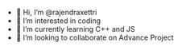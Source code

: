 - 👋 Hi, I’m @rajendraxettri
- 👀 I’m interested in coding 
- 🌱 I’m currently learning C++ and JS
- 💞️ I’m looking to collaborate on Advance Project

<!---
rajendraxettri/rajendraxettri is a ✨ special ✨ repository because its `README.md` (this file) appears on your GitHub profile.
You can click the Preview link to take a look at your changes.
--->
